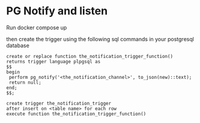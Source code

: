 # PG Notify and listen
Run docker compose up

then create the trigger using the following sql commands in your postgresql database

```
create or replace function the_notification_trigger_function()
returns trigger language plpgsql as 
$$
begin
 perform pg_notify('<the_notification_channel>', to_json(new)::text);
 return null;
end;
$$;

create trigger the_notification_trigger
after insert on <table name> for each row
execute function the_notification_trigger_function()
```


